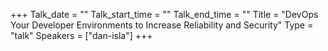 +++
Talk_date = ""
Talk_start_time = ""
Talk_end_time = ""
Title = "DevOps Your Developer Environments to Increase Reliability and Security"
Type = "talk"
Speakers = ["dan-isla"]
+++


